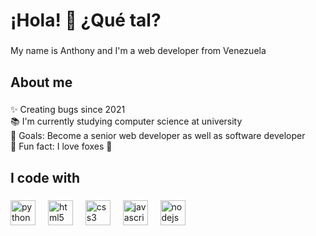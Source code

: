 <h1 align="left">¡Hola! 👋 ¿Qué tal?</h1>

###

<p align="left">My name is Anthony and I'm a web developer from Venezuela</p>

###

<h2 align="left">About me</h2>

###

<p align="left">✨ Creating bugs since 2021<br>📚 I'm currently studying computer science at university<br>🎯 Goals: Become a senior web developer as well as software developer<br>🎲 Fun fact: I love foxes 🦊</p>

###

<h2 align="left">I code with</h2>

###

<div align="left">
  <img src="https://cdn.jsdelivr.net/gh/devicons/devicon/icons/python/python-original.svg" height="40" alt="python logo"  />
  <img width="12" />
  <img src="https://cdn.jsdelivr.net/gh/devicons/devicon/icons/html5/html5-original.svg" height="40" alt="html5 logo"  />
  <img width="12" />
  <img src="https://cdn.jsdelivr.net/gh/devicons/devicon/icons/css3/css3-original.svg" height="40" alt="css3 logo"  />
  <img width="12" />
  <img src="https://cdn.jsdelivr.net/gh/devicons/devicon/icons/javascript/javascript-original.svg" height="40" alt="javascript logo"  />
  <img width="12" />
  <img src="https://cdn.jsdelivr.net/gh/devicons/devicon/icons/nodejs/nodejs-original.svg" height="40" alt="nodejs logo"  />
</div>

###
